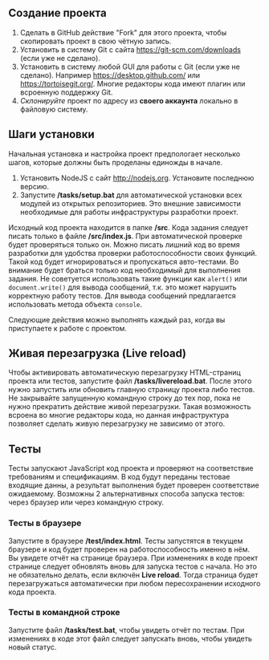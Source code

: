

## Создание проекта

1. Сделать в GitHub действие "Fork" для этого проекта, чтобы скопировать проект в свою чётную запись.
2. Установить в систему Git с сайта https://git-scm.com/downloads (если уже не сделано).
3. Установить в систему любой GUI для работы с Git (если уже не сделано). Например https://desktop.github.com/ или https://tortoisegit.org/. Многие редакторы кода имеют плагин или всроенную поддержку Git.
4. *Склонируйте* проект по адресу из **своего аккаунта** локально в файловую систему. 

## Шаги установки

Начальная установка и настройка проект предпологает несколько шагов, которые должны быть проделаны единожды в начале.
1. Установить NodeJS с сайт http://nodejs.org. Установите последнюю версию.
2. Запустите **/tasks/setup.bat** для автоматической установки всех модулей из открытых репозиториев. Это внешние зависимости необходимые для работы инфраструктуры разработки проект.

Исходный код проекта находится в папке **/src**. Кода задания следует писать только в файле **/src/index.js**. При автоматической проверке будет проверяться только он. 
Можно писать лишний код во время разработки для удобства проверки работоспособности своих функций. Такой код будет игнорироваться и пропускаться авто-тестами. Во внимание будет браться только код необходимый для выполнения задания. Не советуется использовать такие функции как `alert()` или `document.write()` для вывода сообщений, т.к. это может нарушить корректную работу тестов. Для вывода сообщений предлагается использовать метода объекта `console`.

Следующие действия можно выполнять каждый раз, когда вы приступаете к работе с проектом.

## Живая перезагрузка (Live reload)
Чтобы активировать автоматическую перезагрузку HTML-страниц проекта или тестов, запустите файл **/tasks/livereload.bat**. После этого нужно запустить или обновить главную страницу проекта либо тестов. Не закрывайте запущенную командную строку до тех пор, пока не нужно прекратить действие живой перезагрузки. 
Такая возможность всроена во многие редакторы кода, но данная инфраструктура позволяет сделать живую перезагрузку не зависимо от этого.

## Тесты
Тесты запускают JavaScript код проекта и проверяют на соответствие требованиям и спецификациям. В код будут переданы тестовае входящие данны, а результат выполнения будет проверен соответствие ожидаемому. Возможны 2 альтернативных способа запуска тестов: через браузер или через командную строку.

### Тесты в браузере
Запустите в браузере **/test/index.html**. Тесты запустятся в текущем браузере и код будет проверен на работоспособность именно в нём. Вы увидете отчёт на странице браузера. При изменениях в коде проект странице следует обновлять вновь для запуска тестов с начала. Но это не обязательно делать, если включён **Live reload**. Тогда страница будет перезагружаться автоматически при любом пересохранении исходного кода проекта.

### Тесты в командной строке
Запустите файл **/tasks/test.bat**, чтобы увидеть отчёт по тестам. При изменениях в коде этот файл следует запускать вновь, чтобы увидеть новый статус.
